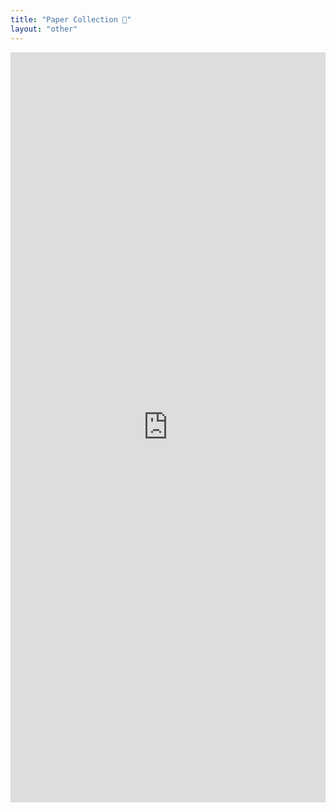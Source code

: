 ```yaml
---
title: "Paper Collection 📄"
layout: "other"
---
```



<iframe src="https://showy-newt-b21.notion.site/ebd/21864133769d8081b070e5487961b702?v=21864133769d8038b844000cfa997f5c" width="100%" height="1200" frameborder="0" allowfullscreen />

